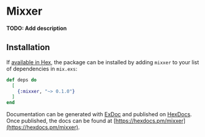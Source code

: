 # Mixxer

**TODO: Add description**

## Installation

If [available in Hex](https://hex.pm/docs/publish), the package can be installed
by adding `mixxer` to your list of dependencies in `mix.exs`:

```elixir
def deps do
  [
    {:mixxer, "~> 0.1.0"}
  ]
end
```

Documentation can be generated with [ExDoc](https://github.com/elixir-lang/ex_doc)
and published on [HexDocs](https://hexdocs.pm). Once published, the docs can
be found at [https://hexdocs.pm/mixxer](https://hexdocs.pm/mixxer).

